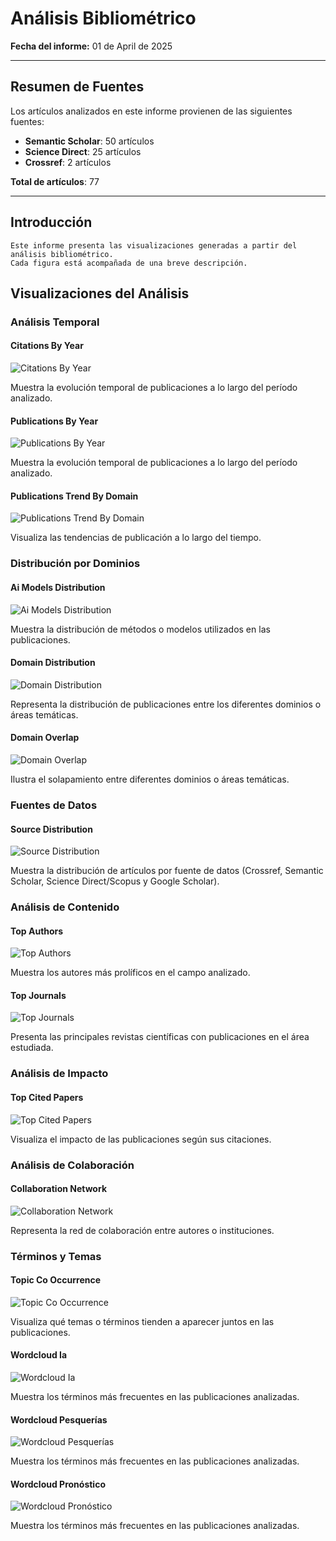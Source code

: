 # Análisis Bibliométrico

**Fecha del informe:** 01 de April de 2025

---
## Resumen de Fuentes

Los artículos analizados en este informe provienen de las siguientes fuentes:

- **Semantic Scholar**: 50 artículos
- **Science Direct**: 25 artículos
- **Crossref**: 2 artículos

**Total de artículos**: 77

---

## Introducción

    Este informe presenta las visualizaciones generadas a partir del análisis bibliométrico.
    Cada figura está acompañada de una breve descripción.

    

## Visualizaciones del Análisis

### Análisis Temporal

#### Citations By Year

![Citations By Year](figures\citations_by_year.png)

Muestra la evolución temporal de publicaciones a lo largo del período analizado.

#### Publications By Year

![Publications By Year](figures\publications_by_year.png)

Muestra la evolución temporal de publicaciones a lo largo del período analizado.

#### Publications Trend By Domain

![Publications Trend By Domain](figures\publications_trend_by_domain.png)

Visualiza las tendencias de publicación a lo largo del tiempo.

### Distribución por Dominios

#### Ai Models Distribution

![Ai Models Distribution](figures\ai_models_distribution.png)

Muestra la distribución de métodos o modelos utilizados en las publicaciones.

#### Domain Distribution

![Domain Distribution](figures\domain_distribution.png)

Representa la distribución de publicaciones entre los diferentes dominios o áreas temáticas.

#### Domain Overlap

![Domain Overlap](figures\domain_overlap.png)

Ilustra el solapamiento entre diferentes dominios o áreas temáticas.

### Fuentes de Datos

#### Source Distribution

![Source Distribution](figures\source_distribution.png)

Muestra la distribución de artículos por fuente de datos (Crossref, Semantic Scholar, Science Direct/Scopus y Google Scholar).

### Análisis de Contenido

#### Top Authors

![Top Authors](figures\top_authors.png)

Muestra los autores más prolíficos en el campo analizado.

#### Top Journals

![Top Journals](figures\top_journals.png)

Presenta las principales revistas científicas con publicaciones en el área estudiada.

### Análisis de Impacto

#### Top Cited Papers

![Top Cited Papers](figures\top_cited_papers.png)

Visualiza el impacto de las publicaciones según sus citaciones.

### Análisis de Colaboración

#### Collaboration Network

![Collaboration Network](figures\collaboration_network.png)

Representa la red de colaboración entre autores o instituciones.

### Términos y Temas

#### Topic Co Occurrence

![Topic Co Occurrence](figures\topic_co_occurrence.png)

Visualiza qué temas o términos tienden a aparecer juntos en las publicaciones.

#### Wordcloud Ia

![Wordcloud Ia](figures\wordcloud_ia.png)

Muestra los términos más frecuentes en las publicaciones analizadas.

#### Wordcloud Pesquerías

![Wordcloud Pesquerías](figures\wordcloud_pesquerías.png)

Muestra los términos más frecuentes en las publicaciones analizadas.

#### Wordcloud Pronóstico

![Wordcloud Pronóstico](figures\wordcloud_pronóstico.png)

Muestra los términos más frecuentes en las publicaciones analizadas.

